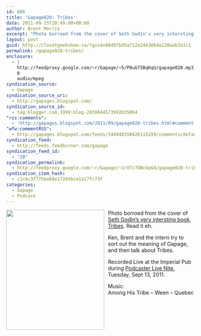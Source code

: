 ```yaml
---
id: 886
title: 'Gapage020: Tribes'
date: 2011-09-15T20:49:00+00:00
author: Brent Morris
excerpt: "Photo borroed from the cover of Seth Godin's very intersting book, Tribes. Read it eh.Ken, Brent and the intern try to sort out the meaning of Gapage, and then talk about Tribes. Recorded Live at the Imperial Pub during Podcaster Live Nite, Tuesday, Se..."
layout: post
guid: http://closetgeekshow.ca/?guid=68497bd5a712a2443864a120aab2a1c1
permalink: /gapage020-tribes/
enclosure:
  - |
    http://feedproxy.google.com/~r/Gapage/~5/P8uGf5BqKqU/gapage020.mp3
    0
    audio/mpeg
syndication_source:
  - Gapage
syndication_source_uri:
  - http://gapages.blogspot.com/
syndication_source_id:
  - tag:blogger.com,1999:blog-2878644573992035064
"rss:comments":
  - 'http://gapages.blogspot.com/2011/09/gapage020-tribes.html#comment-form'
"wfw:commentRSS":
  - http://gapages.blogspot.com/feeds/344940350426115299/comments/default
syndication_feed:
  - http://feeds.feedburner.com/gapage
syndication_feed_id:
  - "20"
syndication_permalink:
  - http://feedproxy.google.com/~r/Gapage/~3/OTc7QNckpGA/gapage020-tribes.html
syndication_item_hash:
  - c1c6c3f775be68e1f265bce1a17fc73f
categories:
  - Gapage
  - Podcast
---
```

<a href="http://1.bp.blogspot.com/-9M-8IL4Xsvg/TnJlJyUFVYI/AAAAAAAAAs4/eSxl2pOqkAQ/s1600/tribes.jpg" onblur="try {parent.deselectBloggerImageGracefully();} catch(e) {}"><img alt="" border="0" src="http://1.bp.blogspot.com/-9M-8IL4Xsvg/TnJlJyUFVYI/AAAAAAAAAs4/eSxl2pOqkAQ/s320/tribes.jpg" id="BLOGGER_PHOTO_ID_5652691701102630274" style="cursor: hand; cursor: pointer; float: left; height: 320px; margin: 0 10px 10px 0; width: 262px;" /></a>Photo borroed from the cover of [Seth Godin&#8217;s very intersting book, Tribes](http://www.sethgodin.com/sg/books.asp). Read it eh.

Ken, Brent and the intern try to sort out the meaning of Gapage, and then talk about Tribes. 

Recorded Live at the Imperial Pub during [Podcaster Live Nite](http://www.facebook.com/event.php?eid=155740317780457), Tuesday, Sept 13, 2011.

Music:  
Among His Tribe &#8211; Ween &#8211; Quebec<img src="http://feeds.feedburner.com/~r/Gapage/~4/OTc7QNckpGA" height="1" width="1" alt="" />